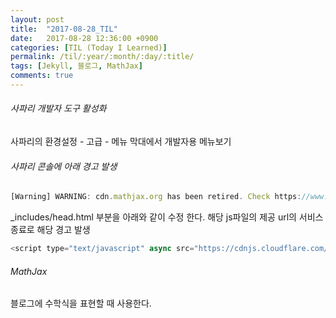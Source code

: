 ```yaml
---
layout: post
title:  "2017-08-28_TIL"
date:   2017-08-28 12:36:00 +0900
categories: [TIL (Today I Learned)]
permalink: /til/:year/:month/:day/:title/
tags: [Jekyll, 블로그, MathJax]
comments: true
---
```


###### 사파리 개발자 도구 활성화
사파리의 환경설정 - 고급 - 메뉴 막대에서 개발자용 메뉴보기

###### 사파리 콘솔에 아래 경고 발생   
``` javascript
[Warning] WARNING: cdn.mathjax.org has been retired. Check https://www.mathjax.org/cdn-shutting-down/ for migration tips. (MathJax.js, line 32)
```

\_includes/head.html 부분을 아래와 같이 수정 한다. 해당 js파일의 제공 url의 서비스 종료로 해당 경고 발생   
``` javascript
<script type="text/javascript" async src="https://cdnjs.cloudflare.com/ajax/libs/mathjax/2.7.1/MathJax.js/...">   
```   

###### MathJax
블로그에 수학식을 표현할 때 사용한다.

